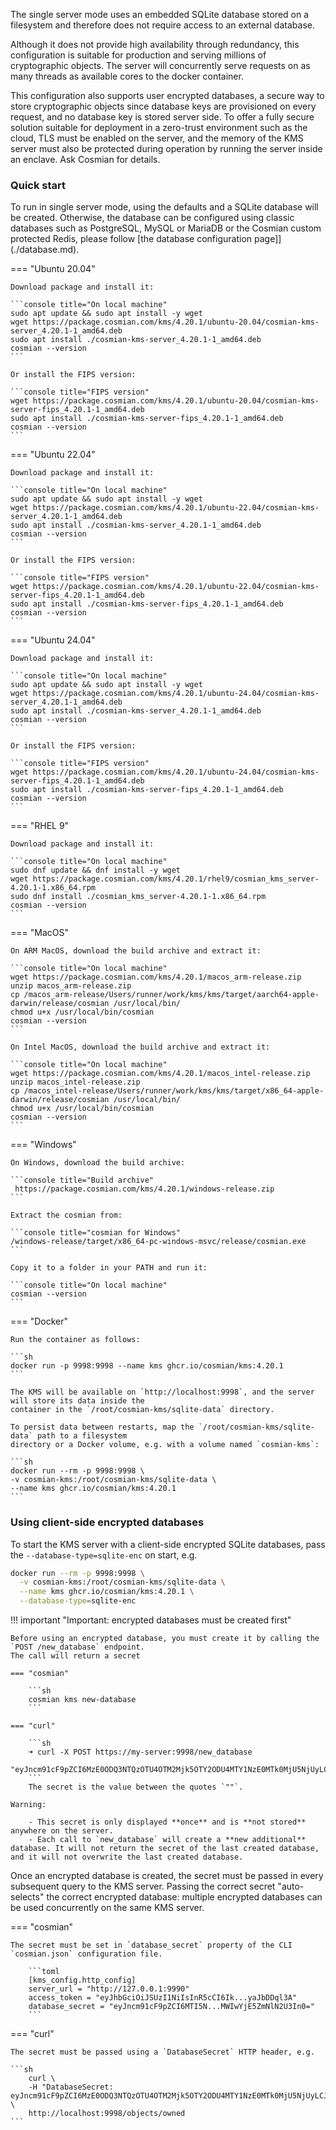 The single server mode uses an embedded SQLite database stored on a filesystem and therefore does
not require access to an external database.

Although it does not provide high availability through redundancy, this configuration is suitable
for production and serving millions of cryptographic objects. The server will concurrently serve
requests on as many threads as available cores to the docker container.

This configuration also supports user encrypted databases, a secure way to store cryptographic
objects since database keys are provisioned on every request, and no database key is stored server
side. To offer a fully secure solution suitable for deployment in a zero-trust environment such as
the cloud, TLS must be enabled on the server, and the memory of the KMS server must also be
protected during operation by running the server inside an enclave. Ask Cosmian for details.

### Quick start

To run in single server mode, using the defaults and a SQLite database will be created. Otherwise,
the database can be configured using classic databases such as PostgreSQL, MySQL or MariaDB or the Cosmian custom protected Redis, please follow [the database configuration page]](./database.md).

=== "Ubuntu 20.04"

    Download package and install it:

    ```console title="On local machine"
    sudo apt update && sudo apt install -y wget
    wget https://package.cosmian.com/kms/4.20.1/ubuntu-20.04/cosmian-kms-server_4.20.1-1_amd64.deb
    sudo apt install ./cosmian-kms-server_4.20.1-1_amd64.deb
    cosmian --version
    ```

    Or install the FIPS version:

    ```console title="FIPS version"
    wget https://package.cosmian.com/kms/4.20.1/ubuntu-20.04/cosmian-kms-server-fips_4.20.1-1_amd64.deb
    sudo apt install ./cosmian-kms-server-fips_4.20.1-1_amd64.deb
    cosmian --version
    ```

=== "Ubuntu 22.04"

    Download package and install it:

    ```console title="On local machine"
    sudo apt update && sudo apt install -y wget
    wget https://package.cosmian.com/kms/4.20.1/ubuntu-22.04/cosmian-kms-server_4.20.1-1_amd64.deb
    sudo apt install ./cosmian-kms-server_4.20.1-1_amd64.deb
    cosmian --version
    ```

    Or install the FIPS version:

    ```console title="FIPS version"
    wget https://package.cosmian.com/kms/4.20.1/ubuntu-22.04/cosmian-kms-server-fips_4.20.1-1_amd64.deb
    sudo apt install ./cosmian-kms-server-fips_4.20.1-1_amd64.deb
    cosmian --version
    ```

=== "Ubuntu 24.04"

    Download package and install it:

    ```console title="On local machine"
    sudo apt update && sudo apt install -y wget
    wget https://package.cosmian.com/kms/4.20.1/ubuntu-24.04/cosmian-kms-server_4.20.1-1_amd64.deb
    sudo apt install ./cosmian-kms-server_4.20.1-1_amd64.deb
    cosmian --version
    ```

    Or install the FIPS version:

    ```console title="FIPS version"
    wget https://package.cosmian.com/kms/4.20.1/ubuntu-24.04/cosmian-kms-server-fips_4.20.1-1_amd64.deb
    sudo apt install ./cosmian-kms-server-fips_4.20.1-1_amd64.deb
    cosmian --version
    ```

=== "RHEL 9"

    Download package and install it:

    ```console title="On local machine"
    sudo dnf update && dnf install -y wget
    wget https://package.cosmian.com/kms/4.20.1/rhel9/cosmian_kms_server-4.20.1-1.x86_64.rpm
    sudo dnf install ./cosmian_kms_server-4.20.1-1.x86_64.rpm
    cosmian --version
    ```

=== "MacOS"

    On ARM MacOS, download the build archive and extract it:

    ```console title="On local machine"
    wget https://package.cosmian.com/kms/4.20.1/macos_arm-release.zip
    unzip macos_arm-release.zip
    cp /macos_arm-release/Users/runner/work/kms/kms/target/aarch64-apple-darwin/release/cosmian /usr/local/bin/
    chmod u+x /usr/local/bin/cosmian
    cosmian --version
    ```

    On Intel MacOS, download the build archive and extract it:

    ```console title="On local machine"
    wget https://package.cosmian.com/kms/4.20.1/macos_intel-release.zip
    unzip macos_intel-release.zip
    cp /macos_intel-release/Users/runner/work/kms/kms/target/x86_64-apple-darwin/release/cosmian /usr/local/bin/
    chmod u+x /usr/local/bin/cosmian
    cosmian --version
    ```

=== "Windows"

    On Windows, download the build archive:

    ```console title="Build archive"
     https://package.cosmian.com/kms/4.20.1/windows-release.zip
    ```

    Extract the cosmian from:

    ```console title="cosmian for Windows"
    /windows-release/target/x86_64-pc-windows-msvc/release/cosmian.exe
    ```

    Copy it to a folder in your PATH and run it:

    ```console title="On local machine"
    cosmian --version
    ```

=== "Docker"

    Run the container as follows:

    ```sh
    docker run -p 9998:9998 --name kms ghcr.io/cosmian/kms:4.20.1
    ```

    The KMS will be available on `http://localhost:9998`, and the server will store its data inside the
    container in the `/root/cosmian-kms/sqlite-data` directory.

    To persist data between restarts, map the `/root/cosmian-kms/sqlite-data` path to a filesystem
    directory or a Docker volume, e.g. with a volume named `cosmian-kms`:

    ```sh
    docker run --rm -p 9998:9998 \
    -v cosmian-kms:/root/cosmian-kms/sqlite-data \
    --name kms ghcr.io/cosmian/kms:4.20.1
    ```

### Using client-side encrypted databases

To start the KMS server with a client-side encrypted SQLite databases, pass the
`--database-type=sqlite-enc` on start, e.g.

```sh
docker run --rm -p 9998:9998 \
  -v cosmian-kms:/root/cosmian-kms/sqlite-data \
  --name kms ghcr.io/cosmian/kms:4.20.1 \
  --database-type=sqlite-enc
```

!!! important "Important: encrypted databases must be created first"

    Before using an encrypted database, you must create it by calling the `POST /new_database` endpoint.
    The call will return a secret

    === "cosmian"

        ```sh
        cosmian kms new-database
        ```

    === "curl"

        ```sh
        ➜ curl -X POST https://my-server:9998/new_database
        "eyJncm91cF9pZCI6MzE0ODQ3NTQzOTU4OTM2Mjk5OTY2ODU4MTY1NzE0MTk0MjU5NjUyLCJrZXkiOiIzZDAyNzg3YjUyZGY5OTYzNGNkOTVmM2QxODEyNDk4YTRiZWU1Nzc1NmM5NDI0NjdhZDI5ZTYxZjFmMmM0OWViIn0="%
        ```
        The secret is the value between the quotes `""`.

    Warning:

        - This secret is only displayed **once** and is **not stored** anywhere on the server.
        - Each call to `new_database` will create a **new additional** database. It will not return the secret of the last created database, and it will not overwrite the last created database.

Once an encrypted database is created, the secret must be passed in every subsequent query to the
KMS server.
Passing the correct secret "auto-selects" the correct encrypted database: multiple encrypted
databases can be used concurrently on the same KMS server.

=== "cosmian"

    The secret must be set in `database_secret` property of the CLI `cosmian.json` configuration file.

        ```toml
        [kms_config.http_config]
        server_url = "http://127.0.0.1:9990"
        access_token = "eyJhbGciOiJSUzI1NiIsInR5cCI6Ik...yaJbDDql3A"
        database_secret = "eyJncm91cF9pZCI6MTI5N...MWIwYjE5ZmNlN2U3In0="
        ```

=== "curl"

    The secret must be passed using a `DatabaseSecret` HTTP header, e.g.

    ```sh
        curl \
        -H "DatabaseSecret: eyJncm91cF9pZCI6MzE0ODQ3NTQzOTU4OTM2Mjk5OTY2ODU4MTY1NzE0MTk0MjU5NjUyLCJrZXkiOiIzZDAyNzg3YjUyZGY5OTYzNGNkOTVmM2QxODEyNDk4YTRiZWU1Nzc1NmM5NDI0NjdhZDI5ZTYxZjFmMmM0OWViIn0=" \
        http://localhost:9998/objects/owned
    ```
